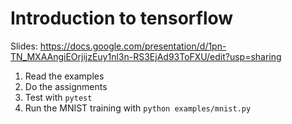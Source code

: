 # Introduction to tensorflow

Slides: https://docs.google.com/presentation/d/1pn-TN_MXAAngiEOrjijzEuy1nl3n-RS3EjAd93ToFXU/edit?usp=sharing 

1. Read the examples
2. Do the assignments
3. Test with `pytest`
4. Run the MNIST training with `python examples/mnist.py`
